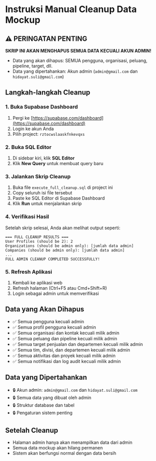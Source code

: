 # Instruksi Manual Cleanup Data Mockup

## ⚠️ PERINGATAN PENTING
**SKRIP INI AKAN MENGHAPUS SEMUA DATA KECUALI AKUN ADMIN!**
- Data yang akan dihapus: SEMUA pengguna, organisasi, peluang, pipeline, target, dll.
- Data yang dipertahankan: Akun admin (`admin@gmail.com` dan `hidayat.suli@gmail.com`)

## Langkah-langkah Cleanup

### 1. Buka Supabase Dashboard
1. Pergi ke [https://supabase.com/dashboard](https://supabase.com/dashboard)
2. Login ke akun Anda
3. Pilih project: `rztocwslaaskfnkevqxs`

### 2. Buka SQL Editor
1. Di sidebar kiri, klik **SQL Editor**
2. Klik **New Query** untuk membuat query baru

### 3. Jalankan Skrip Cleanup
1. Buka file `execute_full_cleanup.sql` di project ini
2. Copy seluruh isi file tersebut
3. Paste ke SQL Editor di Supabase Dashboard
4. Klik **Run** untuk menjalankan skrip

### 4. Verifikasi Hasil
Setelah skrip selesai, Anda akan melihat output seperti:
```
=== FULL CLEANUP RESULTS ===
User Profiles (should be 2): 2
Organizations (should be admin only): [jumlah data admin]
Companies (should be admin only): [jumlah data admin]
...
FULL ADMIN CLEANUP COMPLETED SUCCESSFULLY!
```

### 5. Refresh Aplikasi
1. Kembali ke aplikasi web
2. Refresh halaman (Ctrl+F5 atau Cmd+Shift+R)
3. Login sebagai admin untuk memverifikasi

## Data yang Akan Dihapus
- ✅ Semua pengguna kecuali admin
- ✅ Semua profil pengguna kecuali admin
- ✅ Semua organisasi dan kontak kecuali milik admin
- ✅ Semua peluang dan pipeline kecuali milik admin
- ✅ Semua target penjualan dan departemen kecuali milik admin
- ✅ Semua tim, divisi, dan departemen kecuali milik admin
- ✅ Semua aktivitas dan proyek kecuali milik admin
- ✅ Semua notifikasi dan log audit kecuali milik admin

## Data yang Dipertahankan
- 🔒 Akun admin: `admin@gmail.com` dan `hidayat.suli@gmail.com`
- 🔒 Semua data yang dibuat oleh admin
- 🔒 Struktur database dan tabel
- 🔒 Pengaturan sistem penting

## Setelah Cleanup
- Halaman admin hanya akan menampilkan data dari admin
- Semua data mockup akan hilang permanen
- Sistem akan berfungsi normal dengan data bersih